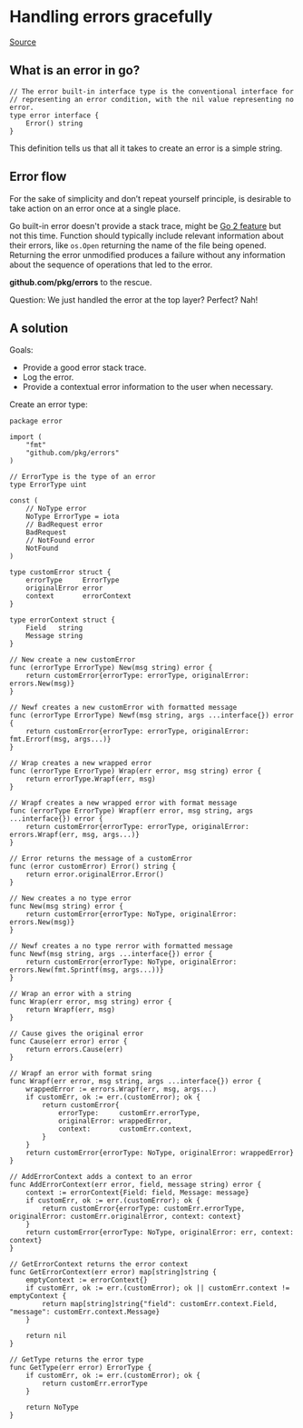 # Handling errors gracefully

[Source](https://hackernoon.com/golang-handling-errors-gracefully-8e27f1db729f)

## What is an error in go?

```golang
// The error built-in interface type is the conventional interface for
// representing an error condition, with the nil value representing no error.
type error interface {
	Error() string
}
```

This definition tells us that all it takes to create an error is a simple string.

## Error flow

For the sake of simplicity and don’t repeat yourself principle, is desirable to take action on an error once at a single place.

Go built-in error doesn't provide a stack trace, might be [Go 2 feature](https://go.googlesource.com/proposal/+/master/design/go2draft-error-handling-overview.md) but not this time. Function should typically include relevant information about their errors, like `os.Open` returning the name of the file being opened. Returning the error unmodified produces a failure without any information about the sequence of operations that led to the error.

**github.com/pkg/errors** to the rescue.

Question: We just handled the error at the top layer? Perfect? Nah!

## A solution

Goals:

- Provide a good error stack trace.
- Log the error.
- Provide a contextual error information to the user when necessary.

Create an error type:

```golang
package error

import (
	"fmt"
	"github.com/pkg/errors"
)

// ErrorType is the type of an error
type ErrorType uint

const (
	// NoType error
	NoType ErrorType = iota
	// BadRequest error
	BadRequest
	// NotFound error
	NotFound
)

type customError struct {
	errorType     ErrorType
	originalError error
	context       errorContext
}

type errorContext struct {
	Field   string
	Message string
}

// New create a new customError
func (errorType ErrorType) New(msg string) error {
	return customError{errorType: errorType, originalError: errors.New(msg)}
}

// Newf creates a new customError with formatted message
func (errorType ErrorType) Newf(msg string, args ...interface{}) error {
	return customError{errorType: errorType, originalError: fmt.Errorf(msg, args...)}
}

// Wrap creates a new wrapped error
func (errorType ErrorType) Wrap(err error, msg string) error {
	return errorType.Wrapf(err, msg)
}

// Wrapf creates a new wrapped error with format message
func (errorType ErrorType) Wrapf(err error, msg string, args ...interface{}) error {
	return customError{errorType: errorType, originalError: errors.Wrapf(err, msg, args...)}
}

// Error returns the message of a customError
func (error customError) Error() string {
	return error.originalError.Error()
}

// New creates a no type error
func New(msg string) error {
	return customError{errorType: NoType, originalError: errors.New(msg)}
}

// Newf creates a no type rerror with formatted message
func Newf(msg string, args ...interface{}) error {
	return customError{errorType: NoType, originalError: errors.New(fmt.Sprintf(msg, args...))}
}

// Wrap an error with a string
func Wrap(err error, msg string) error {
	return Wrapf(err, msg)
}

// Cause gives the original error
func Cause(err error) error {
	return errors.Cause(err)
}

// Wrapf an error with format sring
func Wrapf(err error, msg string, args ...interface{}) error {
	wrappedError := errors.Wrapf(err, msg, args...)
	if customErr, ok := err.(customError); ok {
		return customError{
			errorType:     customErr.errorType,
			originalError: wrappedError,
			context:       customErr.context,
		}
	}
	return customError{errorType: NoType, originalError: wrappedError}
}

// AddErrorContext adds a context to an error
func AddErrorContext(err error, field, message string) error {
	context := errorContext{Field: field, Message: message}
	if customErr, ok := err.(customError); ok {
		return customError{errorType: customErr.errorType, originalError: customErr.originalError, context: context}
	}
	return customError{errorType: NoType, originalError: err, context: context}
}

// GetErrorContext returns the error context
func GetErrorContext(err error) map[string]string {
	emptyContext := errorContext{}
	if customErr, ok := err.(customError); ok || customErr.context != emptyContext {
		return map[string]string{"field": customErr.context.Field, "message": customErr.context.Message}
	}

	return nil
}

// GetType returns the error type
func GetType(err error) ErrorType {
	if customErr, ok := err.(customError); ok {
		return customErr.errorType
	}

	return NoType
}
```
